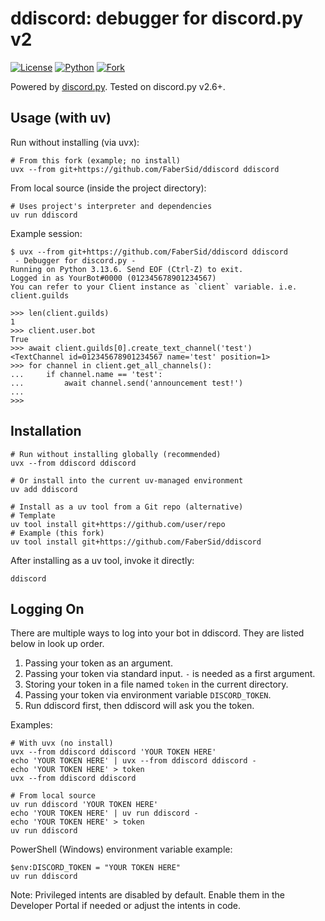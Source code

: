 ddiscord: debugger for discord.py v2
=====

[![License](https://img.shields.io/badge/license-MIT-informational.svg)](./LICENSE)
[![Python](https://img.shields.io/badge/python-3.13-blue.svg)](#)
[![Fork](https://img.shields.io/badge/Fork-FaberSid%2Fddiscord-informational.svg)](https://github.com/FaberSid/ddiscord)

Powered by [discord.py](https://github.com/Rapptz/discord.py). Tested on discord.py v2.6+.

## Usage (with uv)

Run without installing (via uvx):

    # From this fork (example; no install)
    uvx --from git+https://github.com/FaberSid/ddiscord ddiscord

From local source (inside the project directory):

    # Uses project's interpreter and dependencies
    uv run ddiscord

Example session:

    $ uvx --from git+https://github.com/FaberSid/ddiscord ddiscord
     - Debugger for discord.py -
    Running on Python 3.13.6. Send EOF (Ctrl-Z) to exit.
    Logged in as YourBot#0000 (012345678901234567)
    You can refer to your Client instance as `client` variable. i.e. client.guilds
    
    >>> len(client.guilds)
    1
    >>> client.user.bot
    True
    >>> await client.guilds[0].create_text_channel('test')
    <TextChannel id=012345678901234567 name='test' position=1>
    >>> for channel in client.get_all_channels():
    ...     if channel.name == 'test':
    ...         await channel.send('announcement test!')
    ... 
    >>>

## Installation
    # Run without installing globally (recommended)
    uvx --from ddiscord ddiscord

    # Or install into the current uv-managed environment
    uv add ddiscord

    # Install as a uv tool from a Git repo (alternative)
    # Template
    uv tool install git+https://github.com/user/repo
    # Example (this fork)
    uv tool install git+https://github.com/FaberSid/ddiscord

After installing as a uv tool, invoke it directly:

    ddiscord

## Logging On
There are multiple ways to log into your bot in ddiscord. They are listed below in look up order.

1. Passing your token as an argument.
2. Passing your token via standard input. `-` is needed as a first argument.
3. Storing your token in a file named `token` in the current directory.
4. Passing your token via environment variable `DISCORD_TOKEN`.
5. Run ddiscord first, then ddiscord will ask you the token.

Examples:

    # With uvx (no install)
    uvx --from ddiscord ddiscord 'YOUR TOKEN HERE'
    echo 'YOUR TOKEN HERE' | uvx --from ddiscord ddiscord -
    echo 'YOUR TOKEN HERE' > token
    uvx --from ddiscord ddiscord

    # From local source
    uv run ddiscord 'YOUR TOKEN HERE'
    echo 'YOUR TOKEN HERE' | uv run ddiscord -
    echo 'YOUR TOKEN HERE' > token
    uv run ddiscord

PowerShell (Windows) environment variable example:

    $env:DISCORD_TOKEN = "YOUR TOKEN HERE"
    uv run ddiscord

Note: Privileged intents are disabled by default. Enable them in the Developer Portal if needed or adjust the intents in code.

